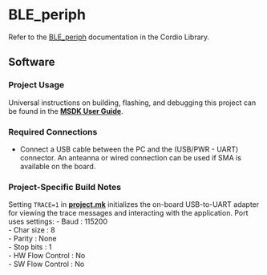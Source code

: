 # BLE_periph
Refer to the [BLE_periph](../../../../Libraries/Cordio/docs/Applications/BLE_periph.md) documentation in the Cordio Library.

## Software

### Project Usage

Universal instructions on building, flashing, and debugging this project can be found in the **[MSDK User Guide](https://analogdevicesinc.github.io/msdk/USERGUIDE/)**.

### Required Connections
* Connect a USB cable between the PC and the (USB/PWR - UART) connector. An anteanna or wired connection can be used if SMA is available on the board. 

### Project-Specific Build Notes
 Setting `TRACE=1` in [**project.mk**](project.mk) initializes the on-board USB-to-UART adapter for
viewing the trace messages and interacting with the application. Port uses settings:
    - Baud            : 115200  
    - Char size       : 8  
    - Parity          : None  
    - Stop bits       : 1  
    - HW Flow Control : No  
    - SW Flow Control : No  
